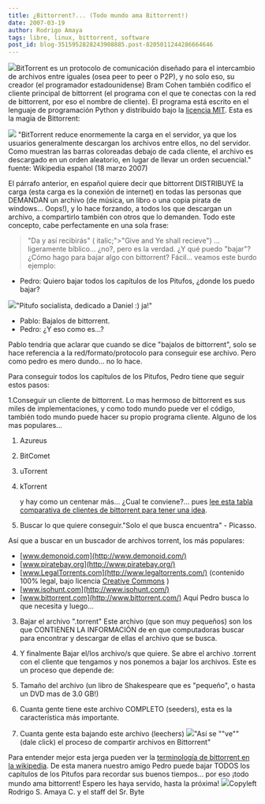 ```yaml
---
title: ¿Bittorrent?... (Todo mundo ama Bittorrent!)
date: 2007-03-19
author: Rodrigo Amaya
tags: libre, linux, bittorrent, software
post_id: blog-3515952828243908885.post-8205011244286664646
---
```


[![](http://bp1.blogger.com/_ayvorITawE4/Rf62CsU_3bI/AAAAAAAAALo/_QyRSjVFftQ/s400/bittorrent_logo.gif)](http://bp1.blogger.com/_ayvorITawE4/Rf62CsU_3bI/AAAAAAAAALo/_QyRSjVFftQ/s1600-h/bittorrent_logo.gif)BitTorrent es un protocolo de comunicación diseñado
      para el intercambio de archivos entre iguales (osea peer to peer o P2P), y no solo eso, su
      creador (el programador estadounidense) Bram
      Cohen también codifico el cliente principal de bittorrent (el programa con el que
      te conectas con la red de bittorrent, por eso el nombre de cliente). El programa está escrito en el lenguaje de programación Python
      y distribuido bajo la [licencia MIT](http://es.wikipedia.org/wiki/Licencia_MIT). Esta es la magia de Bittorrent:

[![](http://bp2.blogger.com/_ayvorITawE4/Rf6r_8U_3ZI/AAAAAAAAALY/RSPe-GYyKgw/s400/Torrentcomp_small.gif)](http://bp2.blogger.com/_ayvorITawE4/Rf6r_8U_3ZI/AAAAAAAAALY/RSPe-GYyKgw/s1600-h/Torrentcomp_small.gif)
"BitTorrent reduce enormemente la carga en el
      servidor, ya que los usuarios generalmente descargan los archivos entre ellos, no del
      servidor. Como muestran las barras coloreadas debajo de cada cliente, el archivo es descargado
      en un orden aleatorio, en lugar de llevar un orden secuencial." fuente: Wikipedia español
      (18 marzo 2007)

El párrafo anterior, en
      español quiere decir que bittorrent DISTRIBUYE la
      carga (esta carga es la conexión de internet) en todas las personas que DEMANDAN un archivo (de música, un libro o
      una copia pirata de windows... Oops!), y lo hace
      forzando, a todos los que descargan un archivo, a compartirlo también con otros que lo
      demanden. Todo este concepto, cabe perfectamente en una sola frase:

> "Da y así recibirás" ( italic;">"Give and Ye shall recieve")
 ...
      ligeramente bíblico... ¿no?, pero es la verdad.
¿Y qué puedo "bajar"? ¿Cómo hago para bajar algo con
      bittorrent?
Fácil... veamos este burdo ejemplo:

- Pedro: Quiero bajar todos los capítulos de los Pitufos, ¿donde los puedo bajar?

[![](http://bp2.blogger.com/_ayvorITawE4/Rf6098U_3aI/AAAAAAAAALg/N2nF_venEnQ/s400/21784_clip_image002.jpg)](http://bp2.blogger.com/_ayvorITawE4/Rf6098U_3aI/AAAAAAAAALg/N2nF_venEnQ/s1600-h/21784_clip_image002.jpg)"Pitufo socialista, dedicado a Daniel :)
      ja!"

- Pablo: Bajalos de bittorrent.
- Pedro: ¿Y eso como es...?

Pablo tendria que aclarar que cuando se dice "bajalos de bittorrent", solo se hace
      referencia a la red/formato/protocolo para conseguir ese archivo. Pero como pedro es mero
      dundo... no lo hace.

Para conseguir todos los capítulos de
      los Pitufos, Pedro tiene que seguir estos pasos:

1.Conseguir un cliente de
      bittorrent.
Lo mas hermoso de bittorrent es sus miles de
      implementaciones, y como todo mundo puede ver el código, también todo mundo puede hacer su
      propio programa cliente. Alguno de los mas populares...

1. Azureus
2. BitComet
3. uTorrent
4. kTorrent

      y hay como un centenar más... ¿Cual te conviene?... pues [lee esta tabla comparativa de clientes de bittorrent para tener una idea](http://es.wikipedia.org/wiki/Comparaci%C3%B3n_de_clientes_BitTorrent).

2. Buscar lo que quiere
      conseguir."Solo el que busca
      encuentra" - Picasso.

Así que a buscar en un buscador de
      archivos torrent, los más populares:

- [www.demonoid.com](http://www.demonoid.com/)
- [www.piratebay.org](http://www.piratebay.org/)
- [www.LegalTorrents.com](http://www.legaltorrents.com/) (contenido 100% legal, bajo licencia [Creative Commons](http://rodrigoamaya.blogspot.com/2007/03/creative-commons-30.html) )
- [www.isohunt.com](http://www.isohunt.com/)
- [www.bittorrent.com](http://www.bittorrent.com/)
Aquí
      Pedro busca lo que necesita y luego...

3. Bajar el archivo ".torrent"
Este archivo
      (que son muy pequeños) son los que CONTIENEN LA INFORMACIÓN de en que computadoras buscar para
      encontrar y descargar de ellas el archivo que se busca.

4. Y finalmente Bajar el/los archivo/s que
      quiere.
Se abre el archivo .torrent con el cliente que tengamos y nos
      ponemos a bajar los archivos.
Este es un proceso que depende de:

1. Tamaño del archivo (un libro de Shakespeare que es "pequeño", o hasta un DVD mas de 3.0 GB!)
2. Cuanta gente tiene este archivo COMPLETO (seeders), esta es la característica más importante.
3. Cuanta gente esta bajando este archivo (leechers)
[![](http://bp2.blogger.com/_ayvorITawE4/Rf62u8U_3cI/AAAAAAAAALw/SmQaomYyL9s/s400/bittorrentanimationcp0.gif)](http://bp2.blogger.com/_ayvorITawE4/Rf62u8U_3cI/AAAAAAAAALw/SmQaomYyL9s/s1600-h/bittorrentanimationcp0.gif)"Así se ""ve"" (dale click) el proceso de
      compartir archivos en Bittorrent"

Para
      entender mejor esta jerga pueden ver la [terminología de bittorrent en la wikipedia](http://es.wikipedia.org/wiki/Bittorrent#Terminolog.C3.ADa). De esta manera nuestro amigo Pedro puede bajar TODOS los capítulos
      de los Pitufos para recordar sus buenos tiempos... por eso ¡todo mundo ama bittorrent! Espero
      les haya servido, hasta la próxima!
![](http://bp0.blogger.com/_ayvorITawE4/Rf63tcU_3dI/AAAAAAAAAL4/l-zCjlIB4A4/s400/lospitufos.jpg)Copyleft Rodrigo S. Amaya C. y
      el staff del Sr. Byte